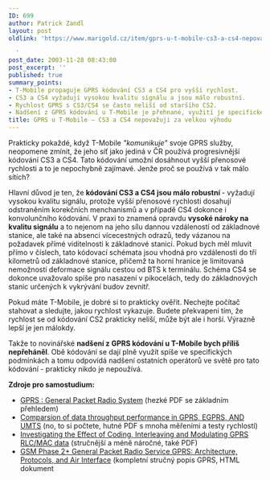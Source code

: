 ```yaml
---
ID: 699
author: Patrick Zandl
layout: post
oldlink: 'https://www.marigold.cz/item/gprs-u-t-mobile-cs3-a-cs4-nepovazuji-za-velkou-vyhodu

  '
post_date: 2003-11-28 08:43:00
post_excerpt: ''
published: true
summary_points:
- T-Mobile propaguje GPRS kódování CS3 a CS4 pro vyšší rychlost.
- CS3 a CS4 vyžadují vysokou kvalitu signálu a jsou málo robustní.
- Rychlost GPRS s CS3/CS4 se často neliší od staršího CS2.
- Nadšení z GPRS kódování u T-Mobile je přehnané, využití je specifické.
title: GPRS u T-Mobile – CS3 a CS4 nepovažuji za velkou výhodu
---
```


<p>
Prakticky pokaždé, když T-Mobile <EM>"komunikuje" </EM>svoje GPRS služby, neopomene zmínit, že jeho síť jako jediná v ČR používá progresivnější kódování CS3 a CS4. Tato kódování umožní dosáhnout vyšší přenosové rychlosti a to je nepochybně zajímavé. Jenže proč se používá v tak málo sítích? </p>

<p>
Hlavní důvod je ten, že <STRONG>kódování CS3 a CS4 jsou málo robustní </STRONG>- vyžadují vysokou kvalitu signálu, protože vyšší přenosové rychlosti dosahují odstraněním korekčních menchanismů a v případě CS4 dokonce i konvolunčního kódování. V praxi to znamená opravdu <STRONG>vysoké nároky na kvalitu signálu</STRONG> a to nejenom na jeho sílu dannou vzdáleností od základnové stanice, ale také na absenci vícecestných odrazů, tedy vázanou na požadavek přímé viditelnosti k základnové stanici. Pokud bych měl mluvit přímo v číslech, tato kódovací schémata jsou vhodná pro vzdálenosti do tří kilometrů od základnové stanice, přičemž ta horní hranice je limitovaná nemožností deformace signálu cestou od BTS k terminálu.&#160;Schéma CS4 se dokonce uvažovalo spíše pro nasazení v pikocelách, tedy do základnových stanic určených k vykrývání budov zevnitř. </p>

<p>
Pokud máte T-Mobile, je dobré si to prakticky ověřit. Nechejte počítač stahovat a sledujte, jakou rychlost vykazuje. Budete překvapeni tím, že rychlost se od kódování CS2 prakticky neliší, může být ale i horší. Výrazně lepší je jen málokdy. </p>

<p>
Takže to novinářské <STRONG>nadšení z GPRS kódování u T-Mobile bych příliš nepřeháněl</STRONG>. Obě kódování se dají plně využít spíše ve specifických podmínkách a tomu odpovídá nadšení ostatních operátorů ve světě&#160;pro tato kódování - prakticky nikdo je nepoužívá. </p>

<p>
<STRONG>Zdroje pro samostudium:</STRONG></p>

<UL>
<LI><A href="http://www.inf.ed.ac.uk/teaching/modules/cn/lecture17.pdf" target=_blank>GPRS : General Packet Radio System</A> (hezké PDF se základním přehledem)</LI>
<LI><A href="http://www.awe-communications.com/Docs/paper038ed7.pdf" target=_blank>Comparsion of data throughput performance in&#160;GPRS, EGPRS, AND UMTS</A> (no, to si počtete, hutné PDF s mnoha měřeními a testy rychlostí)</LI>
<LI><A href="http://www.ee.ucl.ac.uk/lcs/papers99/nhathi.pdf" target=_blank>Investigating the Effect of Coding, Interleaving and Modulating GPRS RLC/MAC data</A> (stručnější a méně náročné, také PDF)</LI>
<LI><A href="http://www.comsoc.org/livepubs/surveys/public/3q99issue/bettstetter.html" target=_blank>GSM Phase 2+ General Packet Radio Service GPRS: Architecture, Protocols, and Air Interface</A> (kompletní stručný popis GPRS, HTML dokument</LI></UL>